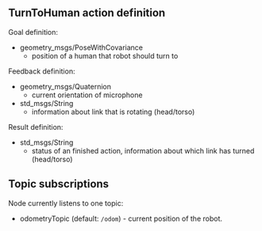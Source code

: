 ## TurnToHuman action definition

Goal definition: 
- geometry_msgs/PoseWithCovariance
  - position of a human that robot should turn to

Feedback definition:
- geometry_msgs/Quaternion
  - current orientation of microphone
- std_msgs/String
  - information about link that is rotating (head/torso)

Result definition:
- std_msgs/String
  - status of an finished action, information about which link has turned (head/torso)

## Topic subscriptions

Node currently listens to one topic:
- odometryTopic (default: `/odom`) - current position of the robot.
